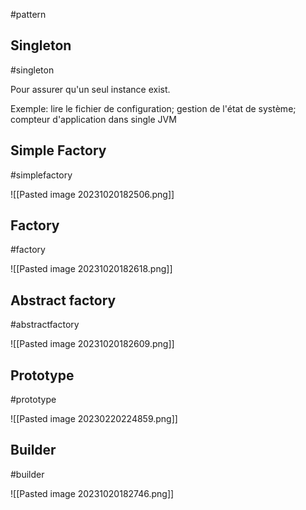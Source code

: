 #pattern

## Singleton
#singleton

Pour assurer qu'un seul instance exist.

Exemple: lire le fichier de configuration; gestion de l'état de système; compteur d'application dans single JVM


## Simple Factory
#simplefactory

![[Pasted image 20231020182506.png]]
## Factory
#factory

![[Pasted image 20231020182618.png]]

## Abstract factory
#abstractfactory

![[Pasted image 20231020182609.png]]

## Prototype
#prototype

![[Pasted image 20230220224859.png]]

## Builder
#builder 

![[Pasted image 20231020182746.png]]

